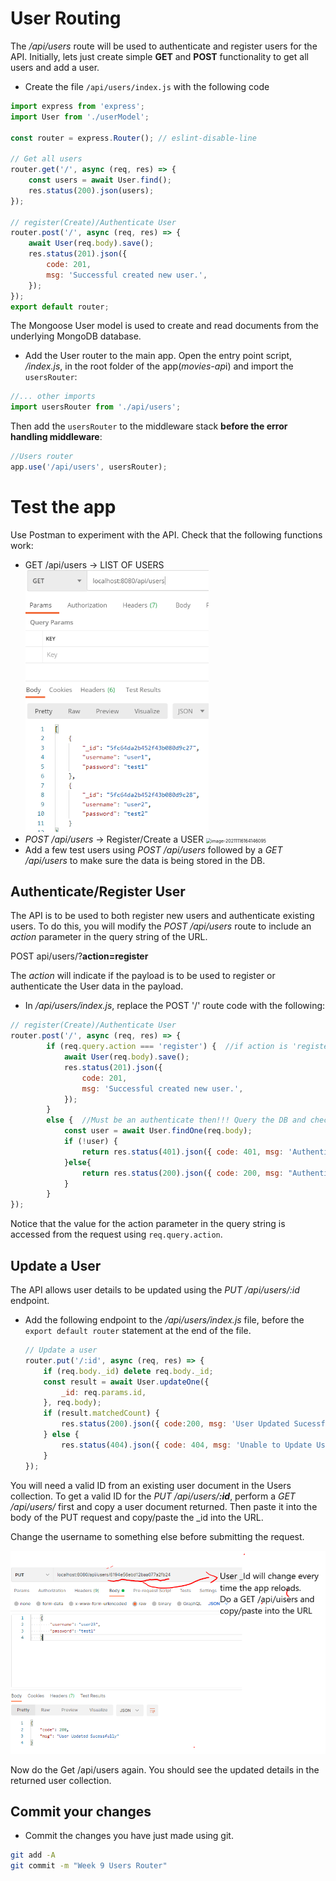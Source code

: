 # User Routing

The */api/users* route will be used to authenticate and register users for the API.
Initially, lets just create simple **GET** and **POST** functionality to get all users and add a user.

+ Create the file  ``/api/users/index.js``  with the following code

```javascript
import express from 'express';
import User from './userModel';

const router = express.Router(); // eslint-disable-line

// Get all users
router.get('/', async (req, res) => {
    const users = await User.find();
    res.status(200).json(users);
});

// register(Create)/Authenticate User
router.post('/', async (req, res) => {
    await User(req.body).save();
    res.status(201).json({
        code: 201,
        msg: 'Successful created new user.',
    });
});
export default router;
```

The Mongoose User model is used to create and read documents from the underlying MongoDB database.

- Add the User router to the main app. Open the entry point script,  */index.js*, in the root folder of the app(*movies-ap*i) and import the ``usersRouter``:

~~~javascript
//... other imports
import usersRouter from './api/users';
~~~

Then add the ``usersRouter`` to the middleware stack **before the error handling middleware**:
~~~javascript
//Users router
app.use('/api/users', usersRouter);

~~~

# Test the app

Use Postman to experiment with the API. Check that the following functions work:

 * GET     /api/users              ->  LIST OF USERS
   <img src="./img/get.png" style="zoom: 67%;" />
 * *POST    /api/users*            ->  Register/Create a USER
   <img src="C:\Users\Frank\AppData\Roaming\Typora\typora-user-images\image-20211116164146095.png" alt="image-20211116164146095" style="zoom:50%;" />
 * Add a few test users using *POST /api/users* followed by a *GET /api/users* to make sure the data is being stored in the DB.

## Authenticate/Register User

The API is to be used to both register new users and authenticate existing users. To do this, you will modify the *POST /api/users* route to include an *action* parameter in the query string of the URL. 

POST api/users/?**action=register**

The *action* will indicate if the payload is to be used to register or authenticate the User data in the payload. 

+  In */api/users/index.js*, replace the POST '/' route code with the following: 

  ~~~javascript
  // register(Create)/Authenticate User
  router.post('/', async (req, res) => {
          if (req.query.action === 'register') {  //if action is 'register' then save to DB
              await User(req.body).save();
              res.status(201).json({
                  code: 201,
                  msg: 'Successful created new user.',
              });
          }
          else {  //Must be an authenticate then!!! Query the DB and check if there's a match
              const user = await User.findOne(req.body);
              if (!user) {
                  return res.status(401).json({ code: 401, msg: 'Authentication failed' });
              }else{
                  return res.status(200).json({ code: 200, msg: "Authentication Successful", token: 'TEMPORARY_TOKEN' });
              }
          }
  });
  ~~~

 Notice that the value for the action parameter in the query string is accessed from the request using ``req.query.action``. 

## Update a User

The API allows user details to be updated using the *PUT /api/users/:id* endpoint. 

+ Add the following endpoint to the */api/users/index.js* file, before the ``export default router`` statement at the end of the file. 

  ~~~javascript
  // Update a user
  router.put('/:id', async (req, res) => {
      if (req.body._id) delete req.body._id;
      const result = await User.updateOne({
          _id: req.params.id,
      }, req.body);
      if (result.matchedCount) {
          res.status(200).json({ code:200, msg: 'User Updated Sucessfully' });
      } else {
          res.status(404).json({ code: 404, msg: 'Unable to Update User' });
      }
  });
  ~~~
  
  

You will need a valid ID from an existing user document in the Users collection. To get a valid ID for the *PUT /api/users/**:id***, perform a *GET /api/users/* first and copy a user document returned. Then paste it into the body of the PUT request and copy/paste the _id into the URL. 

Change the username to something else before submitting the request.

<img src="./img/image-20211117112535784.png" alt="image-20211117112535784" style="zoom:67%;" />

Now do the Get /api/users again. You should see the updated details in the returned user collection.

## Commit your changes

- Commit the changes you have just made using git.

~~~bash
git add -A
git commit -m "Week 9 Users Router"
~~~
